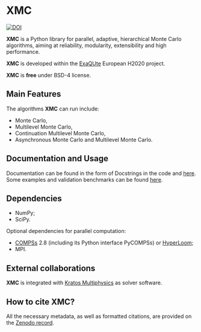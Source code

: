 [DOI-image]: https://zenodo.org/badge/DOI/10.5281/zenodo.3235832.svg

[DOI]: https://doi.org/10.5281/zenodo.3235832

# XMC

[![DOI][DOI-image]][DOI]

**XMC** is a Python library for parallel, adaptive, hierarchical Monte Carlo algorithms, aiming at reliability, modularity, extensibility and high performance.

**XMC** is developed within the [ExaQUte](http://exaqute.eu/) European H2020 project.

**XMC** is **free** under BSD-4 license.

## Main Features
The algorithms **XMC** can run include:
- Monte Carlo,
- Multilevel Monte Carlo,
- Continuation Multilevel Monte Carlo,
- Asynchronous Monte Carlo and Multilevel Monte Carlo.

## Documentation and Usage
Documentation can be found in the form of Docstrings in the code and [here](http://exaqute.eu/wp-content/uploads/sites/10/2019/10/M12_ExaQUte_deliverable_5.2_Release_of_ExaQUte-MLMC_Python_engine.pdf).
Some examples and validation benchmarks can be found [here](https://gitlab.com/RiccardoRossi/exaqute-xmc/-/tree/development/examples/).

## Dependencies
- NumPy;
- SciPy.

Optional dependencies for parallel computation:
- [COMPSs](https://github.com/bsc-wdc/compss) 2.8 (including its Python interface PyCOMPSs) or [HyperLoom](https://github.com/It4innovations/HyperLoom);
- MPI.

## External collaborations
**XMC** is integrated with [Kratos Multiphysics](https://github.com/KratosMultiphysics/Kratos) as solver software.

## How to cite XMC?
All the necessary metadata, as well as formatted citations, are provided on the [Zenodo record](http://doi.org/10.5281/zenodo.3235832).
